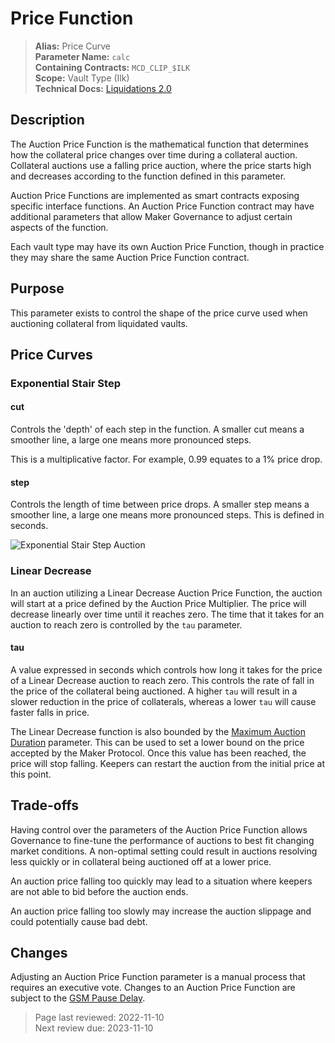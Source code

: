 # Price Function

>**Alias:** Price Curve  
>**Parameter Name:** `calc`  
>**Containing Contracts:** `MCD_CLIP_$ILK`  
>**Scope:** Vault Type (Ilk)  
>**Technical Docs:** [Liquidations 2.0](https://docs.makerdao.com/smart-contract-modules/dog-and-clipper-detailed-documentation)  


## Description

The Auction Price Function is the mathematical function that determines how the collateral price changes over time during a collateral auction. Collateral auctions use a falling price auction, where the price starts high and decreases according to the function defined in this parameter.

Auction Price Functions are implemented as smart contracts exposing specific interface functions. An Auction Price Function contract may have additional parameters that allow Maker Governance to adjust certain aspects of the function.

Each vault type may have its own Auction Price Function, though in practice they may share the same Auction Price Function contract.

## Purpose

This parameter exists to control the shape of the price curve used when auctioning collateral from liquidated vaults.

## Price Curves

### Exponential Stair Step

#### cut  
Controls the 'depth' of each step in the function. A smaller cut means a smoother line, a large one means more pronounced steps.

This is a multiplicative factor. For example, 0.99 equates to a 1% price drop.

#### step  
Controls the length of time between price drops. A smaller step means a smoother line, a large one means more pronounced steps. This is defined in seconds.

![Exponential Stair Step Auction](https://github.com/makerdao/governance-manual/blob/main/parameter-index/collateral-auction/images/cut-and-step.png?raw=true)

### Linear Decrease

In an auction utilizing a Linear Decrease Auction Price Function, the auction will start at a price defined by the Auction Price Multiplier. The price will decrease linearly over time until it reaches zero. The time that it takes for an auction to reach zero is controlled by the `tau` parameter.

#### tau
A value expressed in seconds which controls how long it takes for the price of a Linear Decrease auction to reach zero. This controls the rate of fall in the price of the collateral being auctioned. A higher `tau` will result in a slower reduction in the price of collaterals, whereas a lower `tau` will cause faster falls in price.

The Linear Decrease function is also bounded by the [Maximum Auction Duration](param-max-auction-duration.md) parameter. This can be used to set a lower bound on the price accepted by the Maker Protocol. Once this value has been reached, the price will stop falling. Keepers can restart the auction from the initial price at this point.

## Trade-offs

Having control over the parameters of the Auction Price Function allows Governance to fine-tune the performance of auctions to best fit changing market conditions. A non-optimal setting could result in auctions resolving less quickly or in collateral being auctioned off at a lower price.

An auction price falling too quickly may lead to a situation where keepers are not able to bid before the auction ends.

An auction price falling too slowly may increase the auction slippage and could potentially cause bad debt.

## Changes

Adjusting an Auction Price Function parameter is a manual process that requires an executive vote. Changes to an Auction Price Function are subject to the [GSM Pause Delay](../core/param-gsm-pause-delay.md).

>Page last reviewed: 2022-11-10  
>Next review due: 2023-11-10  
